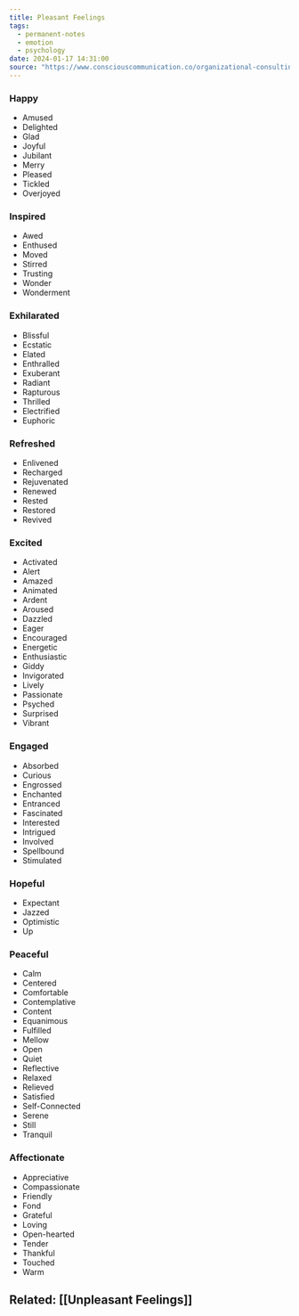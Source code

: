 ```yaml
---
title: Pleasant Feelings
tags:
  - permanent-notes
  - emotion 
  - psychology 
date: 2024-01-17 14:31:00
source: "https://www.consciouscommunication.co/organizational-consulting/eq-basics-big-range/"
---
```


### Happy

- Amused
- Delighted
- Glad
- Joyful
- Jubilant
- Merry
- Pleased
- Tickled
- Overjoyed

### Inspired

- Awed
- Enthused
- Moved
- Stirred
- Trusting
- Wonder
- Wonderment

### Exhilarated

- Blissful
- Ecstatic
- Elated
- Enthralled
- Exuberant
- Radiant
- Rapturous
- Thrilled
- Electrified
- Euphoric

### Refreshed

- Enlivened
- Recharged
- Rejuvenated
- Renewed
- Rested
- Restored
- Revived

### Excited

- Activated
- Alert
- Amazed
- Animated
- Ardent
- Aroused
- Dazzled
- Eager
- Encouraged
- Energetic
- Enthusiastic
- Giddy
- Invigorated
- Lively
- Passionate
- Psyched
- Surprised
- Vibrant

### Engaged

- Absorbed
- Curious
- Engrossed
- Enchanted
- Entranced
- Fascinated
- Interested
- Intrigued
- Involved
- Spellbound
- Stimulated

### Hopeful

- Expectant
- Jazzed
- Optimistic
- Up

### Peaceful

- Calm
- Centered
- Comfortable
- Contemplative
- Content
- Equanimous
- Fulfilled
- Mellow
- Open
- Quiet
- Reflective
- Relaxed
- Relieved
- Satisfied
- Self-Connected
- Serene
- Still
- Tranquil

### Affectionate

- Appreciative
- Compassionate
- Friendly
- Fond
- Grateful
- Loving
- Open-hearted
- Tender
- Thankful
- Touched
- Warm

## Related: [[Unpleasant Feelings]]